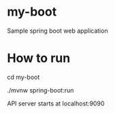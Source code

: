 # my-boot
Sample spring boot web application

# How to run
cd my-boot

./mvnw spring-boot:run

API server starts at localhost:9090

